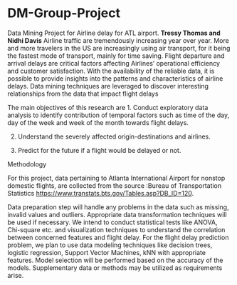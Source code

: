 # DM-Group-Project
Data Mining Project for Airline delay for ATL airport. 
**Tressy Thomas and Nidhi Davis**
Airline traffic are tremendously increasing year over year. More and more travelers in the US are increasingly using air transport, for it being the fastest mode of transport, mainly for time saving. Flight departure and arrival delays are critical factors affecting Airlines’ operational efficiency and customer satisfaction. With the availability of the reliable data, it is possible to provide insights into the patterns and characteristics of airline delays. Data mining techniques are leveraged to discover interesting relationships from the data that impact flight delays

The main objectives of this research are 1. Conduct exploratory data analysis to identify contribution of temporal factors such as time of the day, day of the week and week of the month towards flight delays. 

2. Understand the severely affected origin-destinations and airlines. 

3. Predict for the future if a flight would be delayed or not.


Methodology

For this project, data pertaining to  Atlanta International Airport for nonstop domestic flights, are collected from the source :Bureau of Transportation Statistics https://www.transtats.bts.gov/Tables.asp?DB_ID=120. 

Data preparation step will handle any problems in the data such as missing, invalid values and outliers. Appropriate data transformation techniques will be used if necessary. We intend to conduct statistical tests like ANOVA, Chi-square etc. and visualization techniques to understand the correlation between concerned features and flight delay. For the flight delay prediction problem, we plan to use data modeling techniques like decision trees, logistic regression, Support Vector Machines, kNN with appropriate features. Model selection will be performed based on the accuracy of the models. Supplementary data or methods may be utilized as requirements arise.
